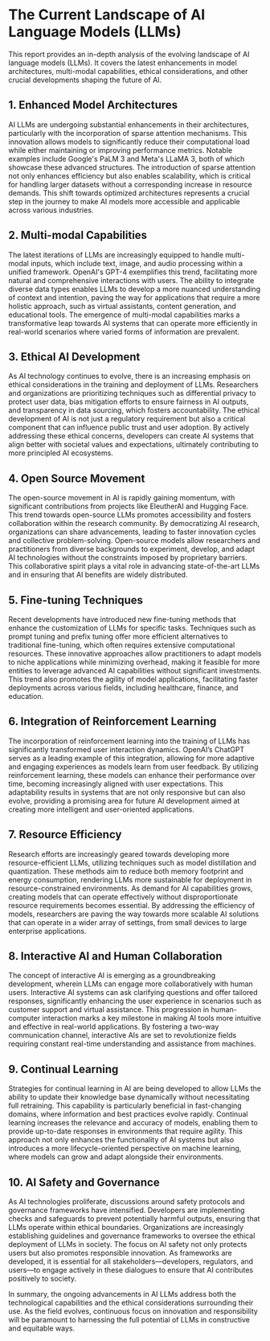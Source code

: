 # The Current Landscape of AI Language Models (LLMs)

This report provides an in-depth analysis of the evolving landscape of AI language models (LLMs). It covers the latest enhancements in model architectures, multi-modal capabilities, ethical considerations, and other crucial developments shaping the future of AI.

## 1. Enhanced Model Architectures
AI LLMs are undergoing substantial enhancements in their architectures, particularly with the incorporation of sparse attention mechanisms. This innovation allows models to significantly reduce their computational load while either maintaining or improving performance metrics. Notable examples include Google's PaLM 3 and Meta's LLaMA 3, both of which showcase these advanced structures. The introduction of sparse attention not only enhances efficiency but also enables scalability, which is critical for handling larger datasets without a corresponding increase in resource demands. This shift towards optimized architectures represents a crucial step in the journey to make AI models more accessible and applicable across various industries.

## 2. Multi-modal Capabilities
The latest iterations of LLMs are increasingly equipped to handle multi-modal inputs, which include text, image, and audio processing within a unified framework. OpenAI's GPT-4 exemplifies this trend, facilitating more natural and comprehensive interactions with users. The ability to integrate diverse data types enables LLMs to develop a more nuanced understanding of context and intention, paving the way for applications that require a more holistic approach, such as virtual assistants, content generation, and educational tools. The emergence of multi-modal capabilities marks a transformative leap towards AI systems that can operate more efficiently in real-world scenarios where varied forms of information are prevalent.

## 3. Ethical AI Development
As AI technology continues to evolve, there is an increasing emphasis on ethical considerations in the training and deployment of LLMs. Researchers and organizations are prioritizing techniques such as differential privacy to protect user data, bias mitigation efforts to ensure fairness in AI outputs, and transparency in data sourcing, which fosters accountability. The ethical development of AI is not just a regulatory requirement but also a critical component that can influence public trust and user adoption. By actively addressing these ethical concerns, developers can create AI systems that align better with societal values and expectations, ultimately contributing to more principled AI ecosystems.

## 4. Open Source Movement
The open-source movement in AI is rapidly gaining momentum, with significant contributions from projects like EleutherAI and Hugging Face. This trend towards open-source LLMs promotes accessibility and fosters collaboration within the research community. By democratizing AI research, organizations can share advancements, leading to faster innovation cycles and collective problem-solving. Open-source models allow researchers and practitioners from diverse backgrounds to experiment, develop, and adapt AI technologies without the constraints imposed by proprietary barriers. This collaborative spirit plays a vital role in advancing state-of-the-art LLMs and in ensuring that AI benefits are widely distributed.

## 5. Fine-tuning Techniques
Recent developments have introduced new fine-tuning methods that enhance the customization of LLMs for specific tasks. Techniques such as prompt tuning and prefix tuning offer more efficient alternatives to traditional fine-tuning, which often requires extensive computational resources. These innovative approaches allow practitioners to adapt models to niche applications while minimizing overhead, making it feasible for more entities to leverage advanced AI capabilities without significant investments. This trend also promotes the agility of model applications, facilitating faster deployments across various fields, including healthcare, finance, and education.

## 6. Integration of Reinforcement Learning
The incorporation of reinforcement learning into the training of LLMs has significantly transformed user interaction dynamics. OpenAI’s ChatGPT serves as a leading example of this integration, allowing for more adaptive and engaging experiences as models learn from user feedback. By utilizing reinforcement learning, these models can enhance their performance over time, becoming increasingly aligned with user expectations. This adaptability results in systems that are not only responsive but can also evolve, providing a promising area for future AI development aimed at creating more intelligent and user-oriented applications.

## 7. Resource Efficiency
Research efforts are increasingly geared towards developing more resource-efficient LLMs, utilizing techniques such as model distillation and quantization. These methods aim to reduce both memory footprint and energy consumption, rendering LLMs more sustainable for deployment in resource-constrained environments. As demand for AI capabilities grows, creating models that can operate effectively without disproportionate resource requirements becomes essential. By addressing the efficiency of models, researchers are paving the way towards more scalable AI solutions that can operate in a wider array of settings, from small devices to large enterprise applications.

## 8. Interactive AI and Human Collaboration
The concept of interactive AI is emerging as a groundbreaking development, wherein LLMs can engage more collaboratively with human users. Interactive AI systems can ask clarifying questions and offer tailored responses, significantly enhancing the user experience in scenarios such as customer support and virtual assistance. This progression in human-computer interaction marks a key milestone in making AI tools more intuitive and effective in real-world applications. By fostering a two-way communication channel, interactive AIs are set to revolutionize fields requiring constant real-time understanding and assistance from machines.

## 9. Continual Learning
Strategies for continual learning in AI are being developed to allow LLMs the ability to update their knowledge base dynamically without necessitating full retraining. This capability is particularly beneficial in fast-changing domains, where information and best practices evolve rapidly. Continual learning increases the relevance and accuracy of models, enabling them to provide up-to-date responses in environments that require agility. This approach not only enhances the functionality of AI systems but also introduces a more lifecycle-oriented perspective on machine learning, where models can grow and adapt alongside their environments.

## 10. AI Safety and Governance
As AI technologies proliferate, discussions around safety protocols and governance frameworks have intensified. Developers are implementing checks and safeguards to prevent potentially harmful outputs, ensuring that LLMs operate within ethical boundaries. Organizations are increasingly establishing guidelines and governance frameworks to oversee the ethical deployment of LLMs in society. The focus on AI safety not only protects users but also promotes responsible innovation. As frameworks are developed, it is essential for all stakeholders—developers, regulators, and users—to engage actively in these dialogues to ensure that AI contributes positively to society.

In summary, the ongoing advancements in AI LLMs address both the technological capabilities and the ethical considerations surrounding their use. As the field evolves, continuous focus on innovation and responsibility will be paramount to harnessing the full potential of LLMs in constructive and equitable ways.